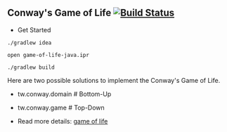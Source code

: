 ## Conway's Game of Life [![Build Status](https://travis-ci.org/Waterstrong/game-of-life-java.svg?branch=master)](https://travis-ci.org/Waterstrong/game-of-life-java)

- Get Started
```
./gradlew idea

open game-of-life-java.ipr

./gradlew build
```

Here are two possible solutions to implement the Conway's Game of Life. 
- tw.conway.domain  # Bottom-Up
- tw.conway.game  # Top-Down

- Read more details: [game of life](http://codingdojo.org/kata/GameOfLife/)
